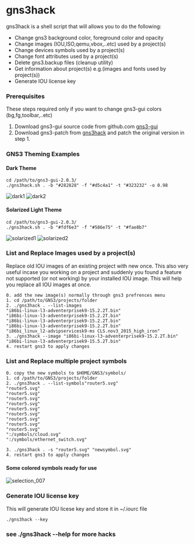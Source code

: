 		
# gns3hack

gns3hack is a shell script that will allows you to do the following:
- Change gns3 background color, foreground color and opacity
- Change images (IOU,ISO,qemu,vbox,..etc) used by a project(s)
- Change devices symbols used by a project(s)
- Change font attributes used by a project(s)
- Delete gns3.backup files (cleanup utility)
- Get information about project(s) e.g.(images and fonts used by project(s))
- Generate IOU license key


### Prerequisites
These steps required only if you want to change gns3-gui colors (bg,fg,toolbar,..etc)
1. Download gns3-gui source code from github.com [gns3-gui](https://github.com/GNS3/gns3-gui/releases)
2. Download gns3-patch from [gns3hack](https://github.com/n3oxmind/gns3hack) and patch the original version in step 1.

### GNS3 Theming Examples
#### Dark Theme
```
cd /path/to/gns3-gui-2.0.3/
./gns3hack.sh . -b "#282828" -f "#d5c4a1" -t "#323232" -o 0.98
```
![dark1](https://user-images.githubusercontent.com/10103340/29939593-3c172d58-8e41-11e7-80d8-b2a7163fde19.png)
![dark2](https://user-images.githubusercontent.com/10103340/29940069-e2e0c576-8e42-11e7-9874-782c59795792.png)

#### Solarized Light Theme
```
cd /path/to/gns3-gui-2.0.3/
./gns3hack.sh . -b "#fdf6e3" -f "#586e75" -t "#fae8b7"
```
![solarized1](https://user-images.githubusercontent.com/10103340/29939942-7e1e9d3e-8e42-11e7-8e19-f9fa0dac282f.png)
![solarized2](https://user-images.githubusercontent.com/10103340/29939950-7ff4d4f2-8e42-11e7-9d21-741e5d92bf44.png)


### List and Replace Images used by a project(s)
Replace old IOU images of an existing project with new once. This also very useful incase you working on a project and suddenly you found a feature not supported (or not working) by your installed IOU image. This will help you replace all IOU images at once.

```
0. add the new image(s) normally through gns3 prefrences menu
1. cd /path/to/GNS3/projects/folder
2. ./gns3hack . --list-images
"i86bi-linux-l3-adventerprisek9-15.2.2T.bin"
"i86bi-linux-l3-adventerprisek9-15.2.2T.bin"
"i86bi-linux-l3-adventerprisek9-15.2.2T.bin"
"i86bi-linux-l3-adventerprisek9-15.2.2T.bin"
"i86bi_linux_l2-advipservicesk9-ms CLS.nov3_2015_high_iron"
3. ./gns3hack --image "i86bi-linux-l3-adventerprisek9-15.2.2T.bin" "i86bi-linux-l3-adventerprisek9-15.5.2T.bin"
4. restart gns3 to apply changes
```
### List and Replace multiple project symbols 
```
0. copy the new symbols to $HOME/GNS3/symbols/
1. cd /path/to/GNS3/projects/folder
2. ./gns3hack . --list-symbols"router5.svg"
"router5.svg"
"router5.svg"
"router5.svg"
"router5.svg"
"router5.svg"
"router5.svg"
"router5.svg"
"router5.svg"
"router5.svg"
":/symbols/cloud.svg"
":/symbols/ethernet_switch.svg"

3. ./gns3hack . -s "router5.svg" "newsymbol.svg"
4. restart gns3 to apply changes
```
#### Some colored symbols ready for use
![selection_007](https://user-images.githubusercontent.com/10103340/29942095-841f8304-8e49-11e7-907b-3fed6f890a14.png)

### Generate IOU license key
This will generate IOU licese key and store it in ~/.iourc file
```
./gns3hack --key
```

### see ./gns3hack --help for more hacks


